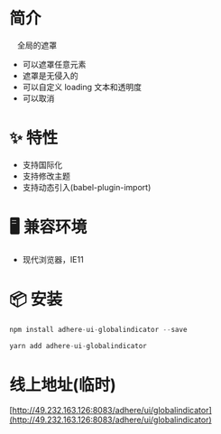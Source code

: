 # 简介
&ensp;&ensp;全局的遮罩
- 可以遮罩任意元素
- 遮罩是无侵入的
- 可以自定义 loading 文本和透明度
- 可以取消

# ✨ 特性
- 支持国际化
- 支持修改主题
- 支持动态引入(babel-plugin-import)

# 🖥 兼容环境
- 现代浏览器，IE11

# 📦 安装
```javascript
npm install adhere-ui-globalindicator --save
``` 

```javascript
yarn add adhere-ui-globalindicator
```

# 线上地址(临时)
[http://49.232.163.126:8083/adhere/ui/globalindicator](http://49.232.163.126:8083/adhere/ui/globalindicator)

